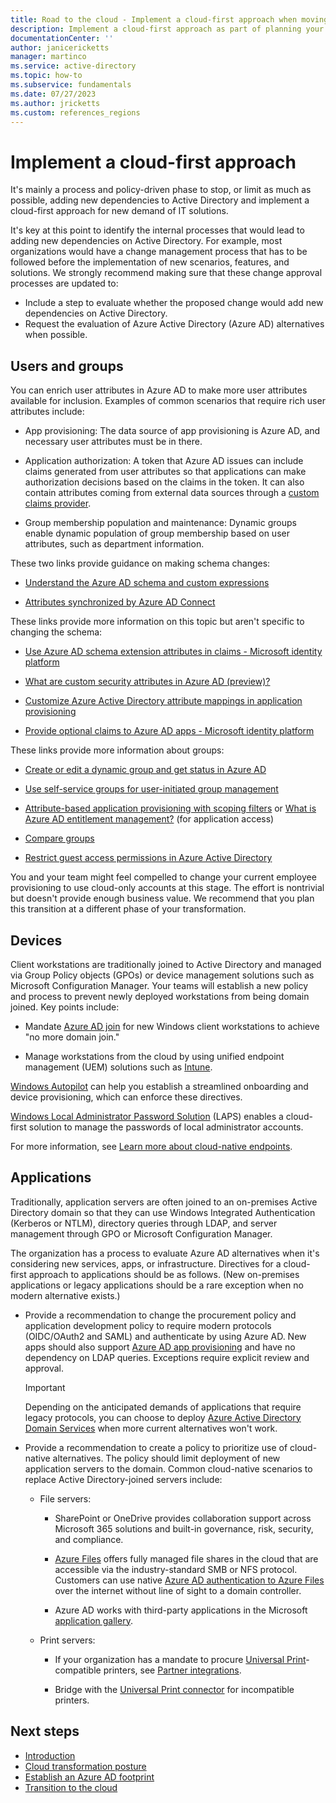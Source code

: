 ```yaml
---
title: Road to the cloud - Implement a cloud-first approach when moving identity and access management from Active Directory to Azure AD
description: Implement a cloud-first approach as part of planning your migration of IAM from Active Directory to Azure AD.
documentationCenter: ''
author: janicericketts
manager: martinco
ms.service: active-directory
ms.topic: how-to
ms.subservice: fundamentals
ms.date: 07/27/2023
ms.author: jricketts
ms.custom: references_regions
---
```

# Implement a cloud-first approach

It's mainly a process and policy-driven phase to stop, or limit as much as possible, adding new dependencies to Active Directory and implement a cloud-first approach for new demand of IT solutions.

It's key at this point to identify the internal processes that would lead to adding new dependencies on Active Directory. For example, most organizations would have a change management process that has to be followed before the implementation of new scenarios, features, and solutions. We strongly recommend making sure that these change approval processes are updated to:

- Include a step to evaluate whether the proposed change would add new dependencies on Active Directory.
- Request the evaluation of Azure Active Directory (Azure AD) alternatives when possible.

## Users and groups

You can enrich user attributes in Azure AD to make more user attributes available for inclusion. Examples of common scenarios that require rich user attributes include:

* App provisioning: The data source of app provisioning is Azure AD, and necessary user attributes must be in there.

* Application authorization: A token that Azure AD issues can include claims generated from user attributes so that applications can make authorization decisions based on the claims in the token. It can also contain attributes coming from external data sources through a [custom claims provider](../develop/custom-claims-provider-overview.md).

* Group membership population and maintenance: Dynamic groups enable dynamic population of group membership based on user attributes, such as department information.

These two links provide guidance on making schema changes:

* [Understand the Azure AD schema and custom expressions](../cloud-sync/concept-attributes.md)

* [Attributes synchronized by Azure AD Connect](../hybrid/reference-connect-sync-attributes-synchronized.md)

These links provide more information on this topic but aren't specific to changing the schema:

* [Use Azure AD schema extension attributes in claims - Microsoft identity platform](../develop/active-directory-schema-extensions.md)

* [What are custom security attributes in Azure AD (preview)?](../fundamentals/custom-security-attributes-overview.md)

* [Customize Azure Active Directory attribute mappings in application provisioning](../app-provisioning/customize-application-attributes.md)

* [Provide optional claims to Azure AD apps - Microsoft identity platform](../develop/active-directory-optional-claims.md)

These links provide more information about groups:

* [Create or edit a dynamic group and get status in Azure AD](../enterprise-users/groups-create-rule.md)

* [Use self-service groups for user-initiated group management](../enterprise-users/groups-self-service-management.md)

* [Attribute-based application provisioning with scoping filters](../app-provisioning/define-conditional-rules-for-provisioning-user-accounts.md) or [What is Azure AD entitlement management?](../governance/entitlement-management-overview.md) (for application access)

* [Compare groups](/microsoft-365/admin/create-groups/compare-groups)

* [Restrict guest access permissions in Azure Active Directory](../enterprise-users/users-restrict-guest-permissions.md)

You and your team might feel compelled to change your current employee provisioning to use cloud-only accounts at this stage. The effort is nontrivial but doesn't provide enough business value. We recommend that you plan this transition at a different phase of your transformation.

## Devices

Client workstations are traditionally joined to Active Directory and managed via Group Policy objects (GPOs) or device management solutions such as Microsoft Configuration Manager. Your teams will establish a new policy and process to prevent newly deployed workstations from being domain joined. Key points include:

* Mandate [Azure AD join](../devices/concept-directory-join.md) for new Windows client workstations to achieve "no more domain join."

* Manage workstations from the cloud by using unified endpoint management (UEM) solutions such as [Intune](/mem/intune/fundamentals/what-is-intune).

[Windows Autopilot](/mem/autopilot/windows-autopilot) can help you establish a streamlined onboarding and device provisioning, which can enforce these directives.

[Windows Local Administrator Password Solution](../devices/howto-manage-local-admin-passwords.md) (LAPS) enables a cloud-first solution to manage the passwords of local administrator accounts.

For more information, see [Learn more about cloud-native endpoints](/mem/cloud-native-endpoints-overview).

## Applications

Traditionally, application servers are often joined to an on-premises Active Directory domain so that they can use Windows Integrated Authentication (Kerberos or NTLM), directory queries through LDAP, and server management through GPO or Microsoft Configuration Manager.

The organization has a process to evaluate Azure AD alternatives when it's considering new services, apps, or infrastructure. Directives for a cloud-first approach to applications should be as follows. (New on-premises applications or legacy applications should be a rare exception when no modern alternative exists.)

* Provide a recommendation to change the procurement policy and application development policy to require modern protocols (OIDC/OAuth2 and SAML) and authenticate by using Azure AD. New apps should also support [Azure AD app provisioning](../app-provisioning/what-is-hr-driven-provisioning.md) and have no dependency on LDAP queries. Exceptions require explicit review and approval.

  > [!IMPORTANT]
  > Depending on the anticipated demands of applications that require legacy protocols, you can choose to deploy [Azure Active Directory Domain Services](../../active-directory-domain-services/overview.md) when more current alternatives won't work.

* Provide a recommendation to create a policy to prioritize use of cloud-native alternatives. The policy should limit deployment of new application servers to the domain. Common cloud-native scenarios to replace Active Directory-joined servers include:

   * File servers:

     * SharePoint or OneDrive provides collaboration support across Microsoft 365 solutions and built-in governance, risk, security, and compliance.

     * [Azure Files](../../storage/files/storage-files-introduction.md) offers fully managed file shares in the cloud that are accessible via the industry-standard SMB or NFS protocol. Customers can use native [Azure AD authentication to Azure Files](../../virtual-desktop/create-profile-container-azure-ad.md) over the internet without line of sight to a domain controller.

     * Azure AD works with third-party applications in the Microsoft [application gallery](/microsoft-365/enterprise/integrated-apps-and-azure-ads).

   * Print servers:

     * If your organization has a mandate to procure [Universal Print](/universal-print/)-compatible printers, see [Partner integrations](/universal-print/fundamentals/universal-print-partner-integrations).

     * Bridge with the [Universal Print connector](/universal-print/fundamentals/universal-print-connector-overview) for incompatible printers.

## Next steps

* [Introduction](road-to-the-cloud-introduction.md)
* [Cloud transformation posture](road-to-the-cloud-posture.md)
* [Establish an Azure AD footprint](road-to-the-cloud-establish.md)
* [Transition to the cloud](road-to-the-cloud-migrate.md)
